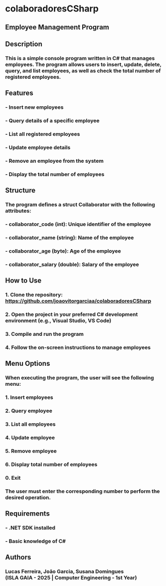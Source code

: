 <h1>colaboradoresCSharp</h1>

<h2>Employee Management Program</h2>

<h2>Description</h2>
<h3>
    This is a simple console program written in C# that manages employees. 
    The program allows users to insert, update, delete, query, and list employees, 
    as well as check the total number of registered employees.
</h3>

<h2>Features</h2>
<h3>- Insert new employees</h3>
<h3>- Query details of a specific employee</h3>
<h3>- List all registered employees</h3>
<h3>- Update employee details</h3>
<h3>- Remove an employee from the system</h3>
<h3>- Display the total number of employees</h3>

<h2>Structure</h2>
<h3>
    The program defines a struct Collaborator with the following attributes:
</h3>
<h3>- collaborator_code (int): Unique identifier of the employee</h3>
<h3>- collaborator_name (string): Name of the employee</h3>
<h3>- collaborator_age (byte): Age of the employee</h3>
<h3>- collaborator_salary (double): Salary of the employee</h3>

<h2>How to Use</h2>
<h3>1. Clone the repository: 
    <a href="https://github.com/joaovitorgarciaa/colaboradoresCSharp">
        https://github.com/joaovitorgarciaa/colaboradoresCSharp
    </a>
</h3>
<h3>2. Open the project in your preferred C# development environment 
    (e.g., Visual Studio, VS Code)
</h3>
<h3>3. Compile and run the program</h3>
<h3>4. Follow the on-screen instructions to manage employees</h3>

<h2>Menu Options</h2>
<h3>
    When executing the program, the user will see the following menu:
</h3>

<h3>1. Insert employees</h3>
<h3>2. Query employee</h3> 
<h3>3. List all employees</h3> 
<h3>4. Update employee</h3>
<h3>5. Remove employee</h3> 
<h3>6. Display total number of employees</h3>
<h3>0. Exit</h3>

<h3>
    The user must enter the corresponding number to perform the desired operation.
</h3>

<h2>Requirements</h2>
<h3>- .NET SDK installed</h3> 
<h3>- Basic knowledge of C#</h3>

<h2>Authors</h2>
<h3>
    Lucas Ferreira, João Garcia, Susana Domingues
    <br>(ISLA GAIA - 2025 | Computer Engineering - 1st Year)
</h3>
